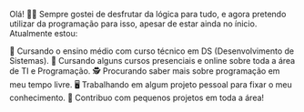 Olá! 🖖🏻
Sempre gostei de desfrutar da lógica para tudo, e agora pretendo utilizar da programação para isso, apesar de estar ainda no ínicio.
Atualmente estou:


📘 Cursando o ensino médio com curso técnico em DS (Desenvolvimento de Sistemas).
📘 Cursando alguns cursos presenciais e online sobre toda a área de TI e Programação.
🕵️‍ Procurando saber mais sobre programação em meu tempo livre.
🖥️ Trabalhando em algum projeto pessoal para fixar o meu conhecimento.
💭 Contribuo com pequenos projetos em toda a área!

